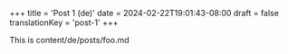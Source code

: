 +++
title = 'Post 1 (de)'
date = 2024-02-22T19:01:43-08:00
draft = false
translationKey = 'post-1'
+++

This is content/de/posts/foo.md
